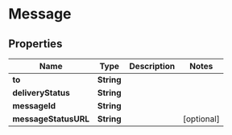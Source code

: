 
# Message

## Properties
Name | Type | Description | Notes
------------ | ------------- | ------------- | -------------
**to** | **String** |  | 
**deliveryStatus** | **String** |  | 
**messageId** | **String** |  | 
**messageStatusURL** | **String** |  |  [optional]



